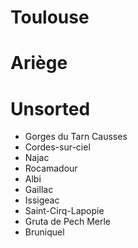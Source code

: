 # Toulouse

# Ariège

# Unsorted
- Gorges du Tarn Causses
- Cordes-sur-ciel
- Najac
- Rocamadour
- Albi
- Gaillac
- Issigeac
- Saint-Cirq-Lapopie
- Gruta de Pech Merle
- Bruniquel